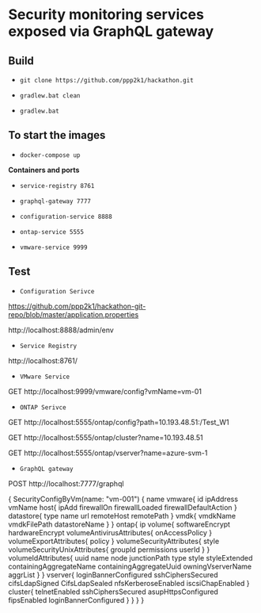 # Security monitoring services exposed via GraphQL gateway


## Build

* `git clone https://github.com/ppp2k1/hackathon.git`

* `gradlew.bat clean`

* `gradlew.bat`

## To start the images

* `docker-compose up`

**Containers and ports**

* `service-registry 8761`

* `graphql-gateway 7777`

* `configuration-service 8888`

* `ontap-service 5555`

* `vmware-service 9999`

## Test

* `Configuration Serivce`

https://github.com/ppp2k1/hackathon-git-repo/blob/master/application.properties

http://localhost:8888/admin/env


* `Service Registry`

http://localhost:8761/

* `VMware Service`

GET http://localhost:9999/vmware/config?vmName=vm-01


* `ONTAP Serivce`

GET http://localhost:5555/ontap/config?path=10.193.48.51:/Test_W1

GET http://localhost:5555/ontap/cluster?name=10.193.48.51

GET http://localhost:5555/ontap/vserver?name=azure-svm-1


* `GraphQL gateway`

POST http://localhost:7777/graphql


{
    SecurityConfigByVm(name: "vm-001") {
        name
        vmware{
            id
            ipAddress
            vmName
            host{
                ipAdd
                firewallOn
                firewallLoaded
                firewallDefaultAction
            }
            datastore{
                type
                name
                url
                remoteHost
                remotePath
            }
            vmdk{
                vmdkName
                vmdkFilePath
                datastoreName
            }
        }
        ontap{
            ip
            volume{
                softwareEncrypt
                hardwareEncrypt
                volumeAntivirusAttributes{
                    onAccessPolicy
                }
                volumeExportAttributes{
                    policy
                }
                volumeSecurityAttributes{
                    style
                    volumeSecurityUnixAttributes{
                        groupId
                        permissions
                        userId
                    }
                }
                volumeIdAttributes{
                    uuid
                    name
                    node
                    junctionPath
                    type
                    style
                    styleExtended
                    containingAggregateName
                    containingAggregateUuid
                    owningVserverName
                    aggrList
                }
            }
            vserver{
                loginBannerConfigured
                sshCiphersSecured
                cifsLdapSigned
                CifsLdapSealed
                nfsKerberoseEnabled
                iscsiChapEnabled
            }
            cluster{
                telnetEnabled
                sshCiphersSecured
                asupHttpsConfigured
                fipsEnabled
                loginBannerConfigured
            }
        }
    }
}



